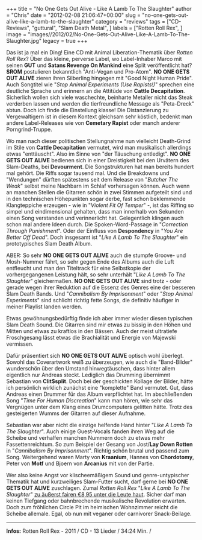 +++
title = "No One Gets Out Alive - Like A Lamb To The Slaughter"
author = "Chris"
date = "2012-02-08 21:06:47+00:00"
slug = "no-one-gets-out-alive-like-a-lamb-to-the-slaughter"
category = "reviews"
tags = ["CD-Reviews", "guttural", "Slam Death Metal", ]
labels = ["Rotten Roll Rex", ]
image = "images//2012/02/No-One-Gets-Out-Alive-Like-A-Lamb-To-The-Slaughter.jpg"
legacy = true
+++

Das ist ja mal ein Ding! Eine CD mit Animal Liberation-Thematik über _Rotten Roll Rex_? Über das kleine, perverse Label, wo Label-Inhaber Marco mit seinen **GUT** und **Satans Revenge On Mankind** eine Split veröffentlicht hat? **SROM** postulieren bekanntlich "Anti-Vegan und Pro-Atom". **NO ONE GETS OUT ALIVE** zieren ihren Silberling hingegen mit "Good Night Human Pride". Auch Songtitel wie "_Stop Animal Experiments (Use Rapists!)_" sprechen eine deutliche Sprache und erinnern an die Attitüde von **Cattle Decapitation**. Sicherlich wollen sich viele waschechte, beinharte Metaller nicht das Steak verderben lassen und werden die tierfreundliche Message als "Peta-Dreck" abtun. Doch ich finde die Einstellung klasse!
Die Distanzierung zu Vergewaltigern ist in diesem Kontext gleichsam sehr köstlich, bedenkt man andere Label-Releases wie von **Cemetary Rapist** oder manch anderer Porngrind-Truppe.

Wo man nach dieser politischen Stellungnahme nun vielleicht Death-Grind im Stile von **Cattle Decapitation** vermutet, wird man musikalisch allerdings etwas "enttäuscht". Also im Sinne von "der Täuschung entledigt". **NO ONE GETS OUT ALIVE** bedienen sich in einer Dreistigkeit bei den Urvätern des Slam-Deaths, bei **Devourment**. Die Songstrukturen hat man bereits hundert mal gehört. Die Riffs sogar tausend mal. Und die Breakdowns und "Wendungen" dürften spätestens seit dem Release von "_Butcher The Weak_" selbst meine Nachbarn im Schlaf vorhersagen können. Auch wenn an manchen Stellen die Gitarren schön in zwei Stimmen aufgeteilt sind und in den technischen Höhepunkten sogar derbe, fast schon beklemmende Klangteppiche erzeugen - wie in "_Violent Fit Of Temper_" -, ist das Riffing so simpel und eindimensional gehalten, dass man innerhalb von Sekunden einen Song verstanden und verinnerlicht hat.
Gelegentlich klingen auch schon mal andere Ideen durch. Die Spoken-Word-Passage in "_Correction Through Punishment_". Oder der Einfluss von **Despondency** in "_You Are Better Off Dead_". Doch insgesamt ist "_Like A Lamb To The Slaughter_" ein prototypisches Slam Death Album.

ABER: So sehr **NO ONE GETS OUT ALIVE** auch die stumpfe Groove- und Mosh-Nummer fährt, so sehr gegen Ende des Albums auch die Luft entfleucht und man den Titeltrack für eine Selbstkopie der vorhergegangenen Leistung hält, so sehr unterhält "_Like A Lamb To The Slaughter_" gleichermaßen. **NO ONE GETS OUT ALIVE** sind trotz - oder gerade wegen ihrer Reduktion auf die Essenz des Genres eine der besseren Slam Death Bands. Und "_Cannibalism By Imprisonment_" oder "_Stop Animal Experiments_" sind schlicht richtig fette Songs, die definitiv häufiger in meiner Playlist landen werden.

Etwas gewöhnungsbedürftig finde ich aber immer wieder diesen typischen Slam Death Sound. Die Gitarren sind mir etwas zu bissig in den Höhen und Mitten und etwas zu kraftlos in den Bässen. Auch der meist ultratiefe Froschgesang lässt etwas die Brachialität und Energie von Majewski vermissen.

Dafür präsentiert sich **NO ONE GETS OUT ALIVE** optisch wohl überlegt. Sowohl das Coverartwork weiß zu überzeugen, wie auch die "Band-Bilder" wunderschön über den Umstand hinwegtäuschen, dass hinter allem eigentlich nur Andreas steckt. Lediglich das Drumming übernimmt Sebastian von **Clit$split**. Doch bei der geschickten Kollage der Bilder, hätte ich persönlich wirklich zunächst eine "komplette" Band vermutet.
Gut, dass Andreas einen Drummer für das Album verpflichtet hat. Im abschließenden Song "_Time For Human Discreation_" kann man hören, wie sehr das Vergnügen unter dem Klang eines Drumcomputers gelitten hätte. Trotz des gesteigerten Wumms der Gitarren auf dieser Aufnahme.

Sebastian war aber nicht die einzige helfende Hand hinter "_Like A Lamb To The Slaughter_". Auch einige Guest-Vocals fanden ihren Weg auf die Scheibe und verhalfen manchen Nummern doch zu etwas mehr Fassettenreichtum. So zum Beispiel der Gesang von Jost/**Lay Down Rotten** in "_Cannibalism By Imprisonment_". Richtig schön brutal und passend zum Song. Weitergehend waren Marty von **Kraanium**, Hannes von **Chordotomy**, Peter von **Motf** und Bjoern von **Arcanius** mit von der Partie.

Wer also keine Angst vor klischeemäßigem Sound und genre-untypischer Thematik hat und kurzweiliges Slam-Futter sucht, darf gerne bei **NO ONE GETS OUT ALIVE** zuschlagen. Zumal _Rotten Roll Rex_ "_Like A Lamb To The Slaughter_" <a href="http://shops.channeladvisor.de/epages/237049_1.sf/en_US/?ObjectPath=/Shops/237049_1/Products/9564">zu äußerst fairen €8,95 unter die Leute haut</a>. Sicher darf man keinen Tiefgang oder bahnbrechende musikalische Revolution erwarten. Doch zum fröhlichen Circle Pit im heimischen Wohnzimmer reicht die Scheibe allemale. Egal, ob nun mit veganer oder carnivorer Snack-Beilage.



---
**Infos:**
Rotten Roll Rex - 2011 / 
CD - 13 Lieder / 34:24 Min. / 
